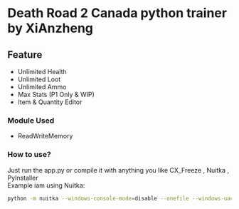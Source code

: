 # Death Road 2 Canada python trainer by XiAnzheng

## Feature 
* Unlimited Health
* Unlimited Loot
* Unlimited Ammo
* Max Stats (P1 Only & WIP)
* Item & Quantity Editor

### Module Used 
* ReadWriteMemory

### How to use?
Just run the app.py 
or compile it with anything you like CX_Freeze , Nuitka , PyInstaller\
Example iam using Nuitka:
```bash
python -m nuitka --windows-console-mode=disable --onefile --windows-uac-admin --enable-plugin=tk-inter --remove-output app.py
```
